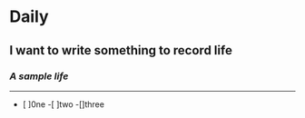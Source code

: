 # Daily 
## I want to write something to record life
### *A sample life*
****
- [ ]0ne
-[ ]two
-[]three
